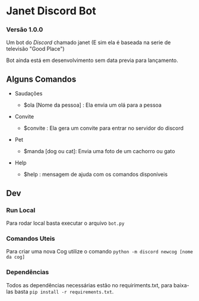 # Janet Discord Bot
### Versão 1.0.0
Um bot do _Discord_ chamado janet 
(E sim ela é baseada na serie de televisão "Good Place")

Bot ainda está em desenvolvimento sem data previa para lançamento.


## Alguns Comandos
* Saudações
    * $ola [Nome da pessoa] :  Ela envia um olá para a pessoa
    
* Convite
    * $convite : Ela gera um convite para entrar no servidor do discord
* Pet
    * $manda [dog ou cat]: Envia uma foto de  um cachorro ou gato
* Help
    * $help : mensagem de ajuda com os comandos disponíveis

## Dev 
### Run Local
Para rodar local basta executar o arquivo `bot.py`

### Comandos Uteis
Para criar uma nova Cog utilize o comando `python -m discord newcog [nome da cog]`

### Dependências 
 Todos as dependências necessárias estão no requiriments.txt, 
 para baixa-las basta `pip install -r requirements.txt`.